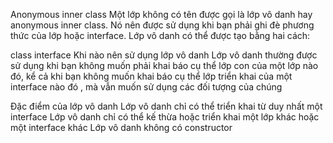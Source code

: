 Anonymous inner class
Một lớp không có tên được gọi là lớp vô danh hay anonymous inner class. Nó nên được sử dụng khi bạn phải ghi đè phương thức của lớp hoặc interface.
Lớp vô danh có thể được tạo bằng hai cách:

class
interface
Khi nào nên sử dụng lớp vô danh
Lớp vô danh thường được sử dụng khi bạn không muốn phải khai báo cụ thể lớp con của một lớp nào đó, kể cả khi bạn không muốn khai báo cụ thể lớp triển khai của một interface nào đó , mà vẫn muốn sử dụng các đối tượng của chúng

Đặc điểm của lớp vô danh
Lớp vô danh chỉ có thể triển khai từ duy nhất một interface
Lớp vô danh chỉ có thể kế thừa hoặc triển khai một lớp khác hoặc một interface khác
Lớp vô danh không có constructor